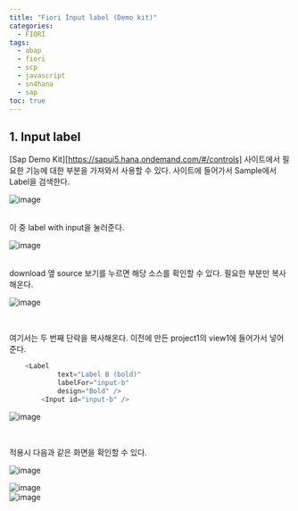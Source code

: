 ```yaml
---
title: "Fiori Input label (Demo kit)"
categories: 
  - FIORI
tags:
  - abap
  - fiori
  - scp
  - javascript
  - sn4hana
  - sap
toc: true
---
```


## 1. Input label

[Sap Demo Kit][https://sapui5.hana.ondemand.com/#/controls] 사이트에서 필요한 기능에 대한 부분을 가져와서 사용할 수 있다. 사이트에 들어가서 Sample에서 Label을 검색한다. 

![image](https://user-images.githubusercontent.com/58674365/95158421-84f55b00-07d6-11eb-84c4-a92e498781fe.png)

<br>이 중 label with input을 눌러준다. 

![image](https://user-images.githubusercontent.com/58674365/95158435-8cb4ff80-07d6-11eb-93dc-8dea210c3805.png)

<Br>download 옆 source 보기를 누르면 해당 소스를 확인할 수 있다.
필요한 부분만 복사해온다. 

![image](https://user-images.githubusercontent.com/58674365/95180720-550d7e00-07fd-11eb-962e-4823e0ca2651.png)

<br>

여기서는 두 번째 단락을 복사해온다.
이전에 만든 project1의 view1에 들어가서 넣어준다. 

```javascript
	<Label
			text="Label B (bold)"
			labelFor="input-b"
			design="Bold" />
		<Input id="input-b" />
```

![image](https://user-images.githubusercontent.com/58674365/95181176-eaa90d80-07fd-11eb-837b-80479466df1c.png)

<br>

적용시 다음과 같은 화면을 확인할 수 있다. 

![image](https://user-images.githubusercontent.com/58674365/95181197-f3014880-07fd-11eb-8cbd-65104ad66815.png)<br>

![image](https://user-images.githubusercontent.com/58674365/95181254-06141880-07fe-11eb-81cc-bf47ebd5a377.png)<br>
![image](https://user-images.githubusercontent.com/58674365/95181293-0f04ea00-07fe-11eb-8139-8834c82de9d7.png)